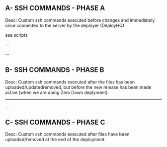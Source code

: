


## A- SSH COMMANDS - PHASE A
Desc: Custom ssh commands executed before changes and immediately once connected to the server by the deployer (DeployHQ)

see scripts


--



--


## B- SSH COMMANDS - PHASE B
Desc: Custom ssh commands executed after the files has been uploaded/updatedremoved, but before the new release has been made active (when we are doing Zero Down deplyment). 




----


--



## C- SSH COMMANDS - PHASE C
Desc: Custom ssh commands executed after files have been uploaded/removed at the end of the deployment
